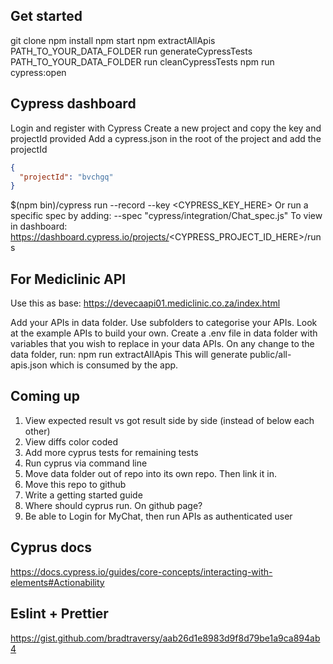 ## Get started

git clone
npm install
npm start
npm extractAllApis PATH_TO_YOUR_DATA_FOLDER
run generateCypressTests PATH_TO_YOUR_DATA_FOLDER
run cleanCypressTests
npm run cypress:open

## Cypress dashboard
Login and register with Cypress
Create a new project and copy the key and projectId provided
Add a cypress.json in the root of the project and add the projectId
```json
{
  "projectId": "bvchgq"
}
```
$(npm bin)/cypress run --record --key <CYPRESS_KEY_HERE>
Or run a specific spec by adding:
    --spec "cypress/integration/Chat_spec.js"
To view in dashboard: https://dashboard.cypress.io/projects/<CYPRESS_PROJECT_ID_HERE>/runs


## For Mediclinic API

Use this as base:
https://devecaapi01.mediclinic.co.za/index.html

Add your APIs in data folder.
Use subfolders to categorise your APIs.
Look at the example APIs to build your own.
Create a .env file in data folder with variables that you wish to replace in your data APIs.
On any change to the data folder, run:
npm run extractAllApis
This will generate public/all-apis.json which is consumed by the app.

## Coming up

1. View expected result vs got result side by side (instead of below each other)
2. View diffs color coded
3. Add more cyprus tests for remaining tests
4. Run cyprus via command line
5. Move data folder out of repo into its own repo. Then link it in.
6. Move this repo to github
7. Write a getting started guide
8. Where should cyprus run. On github page?
9. Be able to Login for MyChat, then run APIs as authenticated user

## Cyprus docs

https://docs.cypress.io/guides/core-concepts/interacting-with-elements#Actionability

## Eslint + Prettier

https://gist.github.com/bradtraversy/aab26d1e8983d9f8d79be1a9ca894ab4
